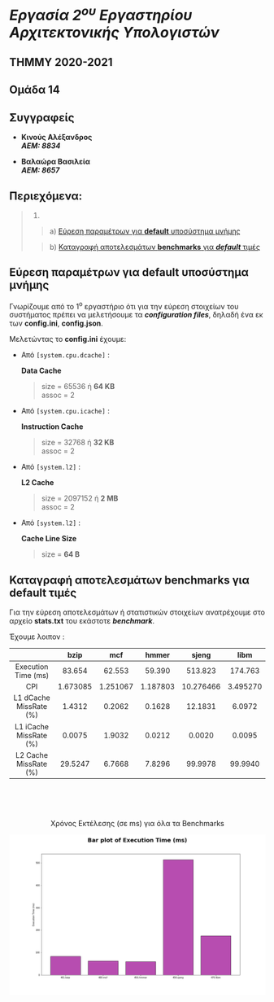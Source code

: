# _Εργασία 2<sup>ου</sup> Εργαστηρίου Αρχιτεκτονικής Υπολογιστών_

## ΤΗΜΜΥ 2020-2021

## Ομάδα 14

## Συγγραφείς 
- **Κινούς Αλέξανδρος**  
***ΑΕΜ: 8834***

- **Βαλαώρα Βασιλεία**  
***ΑΕΜ: 8657***

## Περιεχόμενα:
> 1.
>
>   > a) [Εύρεση παραμέτρων για **default** υποσύστημα μνήμης](#εύρεση-παραμέτρων-για-default-υποσύστημα-μνήμης)
>
>   > b) [Καταγραφή αποτελεσμάτων **benchmarks** για ***default*** τιμές](#καταγραφή-αποτελεσμάτων-benchmarks-για-default-τιμές)



## Εύρεση παραμέτρων για **default** υποσύστημα μνήμης

Γνωρίζουμε από το 1<sup>ο</sup> εργαστήριο ότι για την εύρεση στοιχείων του συστήματος πρέπει να μελετήσουμε τα ***configuration files***, δηλαδή ένα εκ των **config.ini**, **config.json**.

Μελετώντας το **config.ini** έχουμε:

  - Από `[system.cpu.dcache]` : 
   
      **Data Cache**

       > size = 65536 ή **64 KB**   
       > assoc = 2
       
       
  - Από `[system.cpu.icache]` : 
   
      **Instruction Cache**

       > size = 32768 ή **32 KB**    
       > assoc = 2
       
       
       
  - Από `[system.l2]` : 
   
      **L2 Cache**

       > size = 2097152 ή **2 MB**    
       > assoc = 2
       
       
       
  - Από `[system.l2]` : 
   
      **Cache Line Size**

       > size = **64 B**
       


## Καταγραφή αποτελεσμάτων benchmarks για default τιμές

Για την εύρεση αποτελεσμάτων ή στατιστικών στοιχείων ανατρέχουμε στο αρχείο **stats.txt** του εκάστοτε ***benchmark***.

Έχουμε λοιπον : 



| | bzip | mcf | hmmer | sjeng | libm |
| :---: | :---: | :---: | :---: | :---: | :---: |
| Execution Time (ms) | 83.654 | 62.553 | 59.390 | 513.823 | 174.763 |
| CPI | 1.673085 | 1.251067 | 1.187803 | 10.276466 | 3.495270 | 
| L1 dCache MissRate (%) | 1.4312 | 0.2062 | 0.1628 | 12.1831 | 6.0972 |
| L1 iCache MissRate (%) | 0.0075 | 1.9032 | 0.0212 | 0.0020 | 0.0095 |
| L2 Cache MissRate  (%)| 29.5247 | 6.7668 | 7.8296 | 99.9978 | 99.9940 |

<br>
<br>
<br>
<p align=center> Χρόνος Εκτέλεσης (σε ms) για όλα τα Benchmarks </p>   
   
<img src="https://github.com/akinous/ArchitectureLab2020/blob/main/Lab2/gem5images/Execution%20Time%20(ms).png">

